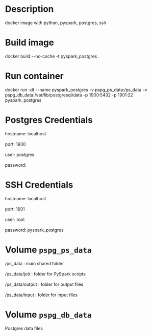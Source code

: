 # Description

docker image with python, pyspark, postgres, ssh 

# Build image

docker build --no-cache -t pyspark_postgres .

# Run container

docker run -dt --name pyspark_postgres -v pspg_ps_data:/ps_data -v pspg_db_data:/var/lib/postgresql/data -p 1900:5432 -p 1901:22 pyspark_postgres

# Postgres Credentials

hostname: localhost  
</br>port: 1900  
</br>user: postgres  
</br>password: 

# SSH Credentials

hostname: localhost  
</br>port: 1901  
</br>user: root  
</br>password: pyspark_postgres 

# Volume `pspg_ps_data`

/ps_data : main shared folder  
</br>/ps_data/job : folder for PySpark scripts  
</br>/ps_data/output : folder for output files  
</br>/ps_data/input : folder for input files

# Volume `pspg_db_data`

Postgres data files
